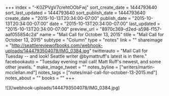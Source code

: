 +++
index = "-K0ZPVgV7crehtOObFwj"
sort_create_date = 1444793640
sort_last_updated = 1444793640
sort_publish_date = 1444793640
create_date = "2015-10-13T20:34:00-07:00"
publish_date = "2015-10-13T20:34:00-07:00"
date = "2015-10-13T20:34:00-07:00"
last_updated = "2015-10-13T20:34:00-07:00"
preview_url = "8970c369-d2ed-a598-f157-aaf055854c2d"
name = "Mail Call for October 13, 2015"
title = "Mail Call for October 13, 2015"
subtype = "Column"
type = "notes"
link = ""
shareimage = "http://seattlereviewofbooks.com/webhook-uploads/1444793504078/IMG_0384.jpg"
twitterauto = "Mail Call for Tuesday -- and look! Seattle writer @bymattruff's latest is in there."
facebookauto = "Tuesday evening mail call! Matt Ruff's newest, and some other jewels. "
make_image_tweet = ""
notes_byline = ["writers/martin-mcclellan.md"]
notes_tags = ["notes/mail-call-for-october-13-2015.md"]
notes_about = ""
books = ""
+++
<p class="image">![](/webhook-uploads/1444793504078/IMG_0384.jpg)</p>